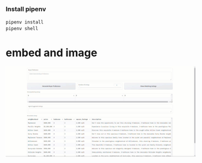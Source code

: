 ### Install pipenv
```bash
pipenv install
pipenv shell
```

# embed and image
![image](./images/app.gif)
